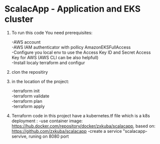 # ScalacApp - Application and EKS cluster

1. To run this code You need prerequisites:

    -AWS account  
    -AWS IAM authenticator with pollicy AmazonEKSFullAccess  
    -Configure you local env to use the Access Key ID and Secret Access Key for AWS (AWS CLI can be also helpfull)  
    -Install localy terraform and configur  

2. clon the repositiry
3. in the location of the project:

    -terraform init  
    -terraform validate  
    -terraform plan  
    -terraform apply  

4. Terraform code in this project have a kubernetes.tf file which is a k8s deployment :
    -use container image: https://hub.docker.com/repository/docker/zxkuba/scalacapp, based on: https://github.com/zxkuba/scalacapp
    -create a service "scalacapp-servive, runing on 8080 port 



